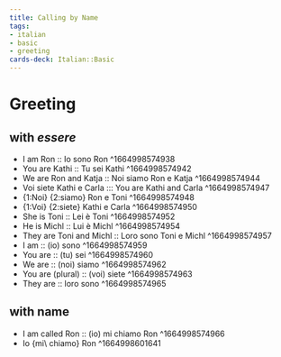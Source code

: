 ```yaml
---
title: Calling by Name
tags:
- italian
- basic
- greeting
cards-deck: Italian::Basic
---
```


# Greeting

## with *essere*

* I am Ron :: Io sono Ron ^1664998574938
* You are Kathi :: Tu sei Kathi ^1664998574942
* We are Ron and Katja :: Noi siamo Ron e Katja ^1664998574944
*  Voi siete Kathi e Carla ::: You are Kathi and Carla ^1664998574947
* {1:Noi} {2:siamo} Ron e Toni
^1664998574948
* {1:Voi} {2:siete} Kathi e Carla
^1664998574950
* She is Toni :: Lei è Toni ^1664998574952
* He is Michl :: Lui è Michl ^1664998574954
* They are Toni and Michl :: Loro sono Toni e Michl ^1664998574957
* I am :: (io) sono ^1664998574959
* You are :: (tu) sei ^1664998574960
* We are :: (noi) siamo ^1664998574962
* You are (plural) :: (voi) siete ^1664998574963
* They are :: loro sono ^1664998574965

## with name

* I am called Ron :: (io) mi chiamo Ron ^1664998574966
* Io {mi\ chiamo} Ron
^1664998601641
